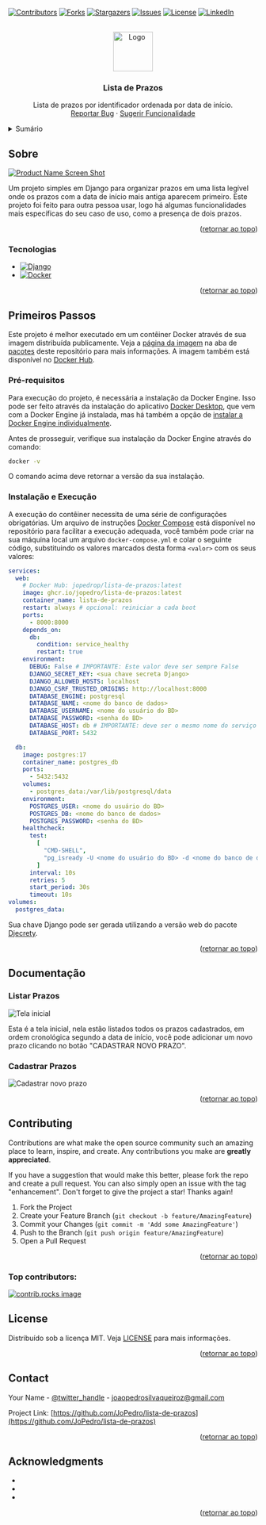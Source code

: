 <!-- Improved compatibility of retornar ao topo link: See: https://github.com/othneildrew/Best-README-Template/pull/73 -->

<a id="readme-top"></a>

<!--
*** Thanks for checking out the Best-README-Template. If you have a suggestion
*** that would make this better, please fork the repo and create a pull request
*** or simply open an issue with the tag "enhancement".
*** Don't forget to give the project a star!
*** Thanks again! Now go create something AMAZING! :D
-->

<!-- PROJECT SHIELDS -->
<!--
*** I'm using markdown "reference style" links for readability.
*** Reference links are enclosed in brackets [ ] instead of parentheses ( ).
*** See the bottom of this document for the declaration of the reference variables
*** for contributors-url, forks-url, etc. This is an optional, concise syntax you may use.
*** https://www.markdownguide.org/basic-syntax/#reference-style-links
-->

[![Contributors][contributors-shield]][contributors-url]
[![Forks][forks-shield]][forks-url]
[![Stargazers][stars-shield]][stars-url]
[![Issues][issues-shield]][issues-url]
[![License][license-shield]][license-url]
[![LinkedIn][linkedin-shield]][linkedin-url]

<!-- PROJECT LOGO -->
<br />
<div align="center">
  <a href="https://github.com/JoPedro/lista-de-prazos">
    <img src="/README-content/calendar.png" alt="Logo" width="80" height="80">
  </a>

<h3 align="center">Lista de Prazos</h3>
  <p align="center">
    Lista de prazos por identificador ordenada por data de início.
    <br />
    <a href="https://github.com/JoPedro/lista-de-prazos/issues/new?labels=bug">Reportar Bug</a>
    &middot;
    <a href="https://github.com/JoPedro/lista-de-prazos/issues/new?labels=enhancement">Sugerir Funcionalidade</a>
  </p>
</div>

<!-- TABLE OF CONTENTS -->
<details>
  <summary>Sumário</summary>
  <ol>
    <li>
      <a href="#sobre">Sobre</a>
      <ul>
        <li><a href="#tecnologias">Tecnologias</a></li>
      </ul>
    </li>
    <li>
      <a href="#getting-started">Getting Started</a>
      <ul>
        <li><a href="#prerequisites">Prerequisites</a></li>
        <li><a href="#installation">Installation</a></li>
      </ul>
    </li>
    <li><a href="#usage">Usage</a></li>
    <li><a href="#roadmap">Roadmap</a></li>
    <li><a href="#contributing">Contributing</a></li>
    <li><a href="#license">License</a></li>
    <li><a href="#contact">Contact</a></li>
    <li><a href="#acknowledgments">Acknowledgments</a></li>
  </ol>
</details>

<!-- ABOUT THE PROJECT -->

## Sobre

[![Product Name Screen Shot][product-screenshot]](https://hub.docker.com/r/jopedrop/lista-de-prazos)

Um projeto simples em Django para organizar prazos em uma lista legível onde os prazos com a data de início mais antiga aparecem primeiro. Este projeto foi feito para outra pessoa usar, logo há algumas funcionalidades mais específicas do seu caso de uso, como a presença de dois prazos.

<p align="right">(<a href="#readme-top">retornar ao topo</a>)</p>

### Tecnologias

- [![Django][Django]][Django-url]
- [![Docker][Docker]][Docker-url]

<p align="right">(<a href="#readme-top">retornar ao topo</a>)</p>

<!-- GETTING STARTED -->

## Primeiros Passos

Este projeto é melhor executado em um contêiner Docker através de sua imagem distribuída publicamente. Veja a [página da imagem][pkg-url] na aba de [pacotes][Packages-url] deste repositório para mais informações. A imagem também está disponível no [Docker Hub][Docker-hub-img-url].

### Pré-requisitos

Para execução do projeto, é necessária a instalação da Docker Engine. Isso pode ser feito através da instalação do aplicativo [Docker Desktop][Docker-url], que vem com a Docker Engine já instalada, mas há também a opção de [instalar a Docker Engine individualmente](https://docs.docker.com/engine/install/).

Antes de prosseguir, verifique sua instalação da Docker Engine através do comando:

```sh
docker -v
```

O comando acima deve retornar a versão da sua instalação.

### Instalação e Execução

A execução do contêiner necessita de uma série de configurações obrigatórias. Um arquivo de instruções [Docker Compose][docker-compose-url] está disponível no repositório para facilitar a execução adequada, você também pode criar na sua máquina local um arquivo `docker-compose.yml` e colar o seguinte código, substituindo os valores marcados desta forma `<valor>` com os seus valores:

```yml
services:
  web:
    # Docker Hub: jopedrop/lista-de-prazos:latest
    image: ghcr.io/jopedro/lista-de-prazos:latest
    container_name: lista-de-prazos
    restart: always # opcional: reiniciar a cada boot
    ports:
      - 8000:8000
    depends_on:
      db:
        condition: service_healthy
        restart: true
    environment:
      DEBUG: False # IMPORTANTE: Este valor deve ser sempre False
      DJANGO_SECRET_KEY: <sua chave secreta Django>
      DJANGO_ALLOWED_HOSTS: localhost
      DJANGO_CSRF_TRUSTED_ORIGINS: http://localhost:8000
      DATABASE_ENGINE: postgresql
      DATABASE_NAME: <nome do banco de dados>
      DATABASE_USERNAME: <nome do usuário do BD>
      DATABASE_PASSWORD: <senha do BD>
      DATABASE_HOST: db # IMPORTANTE: deve ser o mesmo nome do serviço do BD
      DATABASE_PORT: 5432

  db:
    image: postgres:17
    container_name: postgres_db
    ports:
      - 5432:5432
    volumes:
      - postgres_data:/var/lib/postgresql/data
    environment:
      POSTGRES_USER: <nome do usuário do BD>
      POSTGRES_DB: <nome do banco de dados>
      POSTGRES_PASSWORD: <senha do BD>
    healthcheck:
      test:
        [
          "CMD-SHELL",
          "pg_isready -U <nome do usuário do BD> -d <nome do banco de dados>",
        ]
      interval: 10s
      retries: 5
      start_period: 30s
      timeout: 10s
volumes:
  postgres_data:
```

Sua chave Django pode ser gerada utilizando a versão web do pacote [Djecrety][djecrety-url].

<p align="right">(<a href="#readme-top">retornar ao topo</a>)</p>

<!-- USAGE EXAMPLES -->

## Documentação

### Listar Prazos

![Tela inicial][product-screenshot]

Esta é a tela inicial, nela estão listados todos os prazos cadastrados, em ordem cronológica segundo a data de início, você pode adicionar um novo prazo clicando no botão "CADASTRAR NOVO PRAZO".

### Cadastrar Prazos

![Cadastrar novo prazo][cadastrar-novo-prazo-url]

<p align="right">(<a href="#readme-top">retornar ao topo</a>)</p>

<!-- CONTRIBUTING -->

## Contributing

Contributions are what make the open source community such an amazing place to learn, inspire, and create. Any contributions you make are **greatly appreciated**.

If you have a suggestion that would make this better, please fork the repo and create a pull request. You can also simply open an issue with the tag "enhancement".
Don't forget to give the project a star! Thanks again!

1. Fork the Project
2. Create your Feature Branch (`git checkout -b feature/AmazingFeature`)
3. Commit your Changes (`git commit -m 'Add some AmazingFeature'`)
4. Push to the Branch (`git push origin feature/AmazingFeature`)
5. Open a Pull Request

<p align="right">(<a href="#readme-top">retornar ao topo</a>)</p>

### Top contributors:

<a href="https://github.com/JoPedro/lista-de-prazos/graphs/contributors">
  <img src="https://contrib.rocks/image?repo=JoPedro/lista-de-prazos" alt="contrib.rocks image" />
</a>

<!-- LICENSE -->

## License

Distribuído sob a licença MIT. Veja [LICENSE][license-url] para mais informações.

<p align="right">(<a href="#readme-top">retornar ao topo</a>)</p>

<!-- CONTACT -->

## Contact

Your Name - [@twitter_handle](https://twitter.com/twitter_handle) - joaopedrosilvaqueiroz@gmail.com

Project Link: [https://github.com/JoPedro/lista-de-prazos](https://github.com/JoPedro/lista-de-prazos)

<p align="right">(<a href="#readme-top">retornar ao topo</a>)</p>

<!-- ACKNOWLEDGMENTS -->

## Acknowledgments

- []()
- []()
- []()

<p align="right">(<a href="#readme-top">retornar ao topo</a>)</p>

<!-- MARKDOWN LINKS & IMAGES -->
<!-- https://www.markdownguide.org/basic-syntax/#reference-style-links -->

[contributors-shield]: https://img.shields.io/github/contributors/JoPedro/lista-de-prazos.svg?style=for-the-badge
[contributors-url]: https://github.com/JoPedro/lista-de-prazos/graphs/contributors
[forks-shield]: https://img.shields.io/github/forks/JoPedro/lista-de-prazos.svg?style=for-the-badge
[forks-url]: https://github.com/JoPedro/lista-de-prazos/network/members
[stars-shield]: https://img.shields.io/github/stars/JoPedro/lista-de-prazos.svg?style=for-the-badge
[stars-url]: https://github.com/JoPedro/lista-de-prazos/stargazers
[issues-shield]: https://img.shields.io/github/issues/JoPedro/lista-de-prazos.svg?style=for-the-badge
[issues-url]: https://github.com/JoPedro/lista-de-prazos/issues
[license-shield]: https://img.shields.io/github/license/JoPedro/lista-de-prazos.svg?style=for-the-badge
[license-url]: /LICENSE
[linkedin-shield]: https://img.shields.io/badge/-LinkedIn-black.svg?style=for-the-badge&logo=linkedin&colorB=555
[linkedin-url]: https://www.linkedin.com/in/joao-pedro-queiroz
[product-screenshot]: /README-content/tela-inicial.png
[Next.js]: https://img.shields.io/badge/next.js-000000?style=for-the-badge&logo=nextdotjs&logoColor=white
[Next-url]: https://nextjs.org/
[React.js]: https://img.shields.io/badge/React-20232A?style=for-the-badge&logo=react&logoColor=61DAFB
[React-url]: https://reactjs.org/
[Vue.js]: https://img.shields.io/badge/Vue.js-35495E?style=for-the-badge&logo=vuedotjs&logoColor=4FC08D
[Vue-url]: https://vuejs.org/
[Angular.io]: https://img.shields.io/badge/Angular-DD0031?style=for-the-badge&logo=angular&logoColor=white
[Angular-url]: https://angular.io/
[Svelte.dev]: https://img.shields.io/badge/Svelte-4A4A55?style=for-the-badge&logo=svelte&logoColor=FF3E00
[Svelte-url]: https://svelte.dev/
[Laravel.com]: https://img.shields.io/badge/Laravel-FF2D20?style=for-the-badge&logo=laravel&logoColor=white
[Laravel-url]: https://laravel.com
[Bootstrap.com]: https://img.shields.io/badge/Bootstrap-563D7C?style=for-the-badge&logo=bootstrap&logoColor=white
[Bootstrap-url]: https://getbootstrap.com
[JQuery.com]: https://img.shields.io/badge/jQuery-0769AD?style=for-the-badge&logo=jquery&logoColor=white
[JQuery-url]: https://jquery.com
[Django]: https://img.shields.io/badge/Django-092E20?style=for-the-badge&logo=django&logoColor=green
[Django-url]: https://www.djangoproject.com/
[Docker]: https://img.shields.io/badge/docker-257bd6?style=for-the-badge&logo=docker&logoColor=white
[Docker-url]: https://www.docker.com/
[Docker-hub-img-url]: https://hub.docker.com/r/jopedrop/lista-de-prazos
[pkg-url]: https://github.com/JoPedro/lista-de-prazos/pkgs/container/lista-de-prazos
[Packages-url]: https://github.com/JoPedro?tab=packages&repo_name=lista-de-prazos
[docker-compose-url]: /README-content/docker-compose.yml
[docker-pull-docs]: https://docs.docker.com/reference/cli/docker/image/pull/
[djecrety-url]: https://djecrety.ir/
[cadastrar-novo-prazo-url]: /README-content/cadastrar-novo-prazo.png

